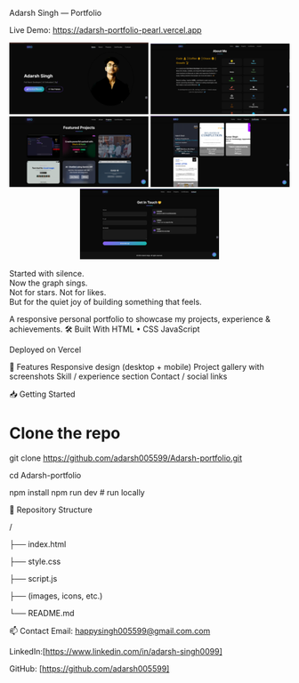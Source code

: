 Adarsh Singh — Portfolio

Live Demo: https://adarsh-portfolio-pearl.vercel.app

<p align="center">
  <img src="profile.png" alt="horo" width="250"/>
  <img src="about.png" alt="about" width="250"/>
  <img src="projects.png" alt="projects page" width="250"/>
  <img src="cirt.png" alt="cirt" width="250"/>
  <img src="contact.png" alt="🤙" width="250"/>
</p>

Started with silence.  
Now the graph sings.  
Not for stars. Not for likes.  
But for the quiet joy of building something that feels.

A responsive personal portfolio to showcase my projects, experience & achievements.
🛠 Built With
HTML • CSS
JavaScript

Deployed on Vercel

🚀 Features
Responsive design (desktop + mobile)
Project gallery with screenshots
Skill / experience section
Contact / social links

📥 Getting Started
# Clone the repo
git clone https://github.com/adarsh005599/Adarsh-portfolio.git

cd Adarsh-portfolio


npm install
npm run dev       # run locally

📂 Repository Structure

/

├── index.html

├── style.css

├── script.js

├── (images, icons, etc.)

└── README.md

📫 Contact
Email: happysingh005599@gmail.com.com

LinkedIn:[https://www.linkedin.com/in/adarsh-singh0099] 

GitHub: [https://github.com/adarsh005599]
